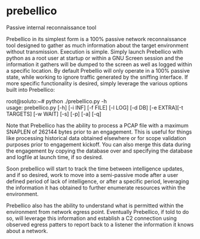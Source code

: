 # prebellico
Passive internal reconnaissance tool

Prebellico in its simplest form is a 100% passive network reconnaissance tool designed to gather as much information about the target environment without transmission. Execution is simple. Simply launch Prebellico with python as a root user at startup or within a GNU Screen session and the information it gathers will be dumped to the screen as well as logged within a specific location. By default Prebellio will only operate in a 100% passive state, while working to ignore traffic generated by the sniffing interface. If more specific functionality is desired, simply leverage the various options built into Prebellico:

root@soluto:~# python ./prebellico.py -h<br />
usage: prebellico.py [-h] [-i INF] [-f FILE] [-l LOG] [-d DB] [-e EXTRA][-t TARGETS] [-w WAIT] [-s] [-p] [-a] [-q]

Note that Prebellico has the ability to process a PCAP file with a maximum SNAPLEN of 262144 bytes prior to an engagement. This is useful for things like processing historical data obtained elsewhere or for scope validation purposes prior to engagement kickoff. You can also merge this data during the engagement by copying the database over and specifying the database and logfile at launch time, if so desired.

Soon prebellico will start to track the time between intelligence updates, and if so desired, work to move into a semi-passive mode after a user defined period of lack of intelligence, or after a specific period, leveraging the information it has obtained to further enumerate resources within the environment.

Prebellico also has the ability to understand what is permitted within the environment from network egress point. Eventually Prebellico, if told to do so, will leverage this information and establish a C2 connection using observed egress patters to report back to a listener the information it knows about a network.
